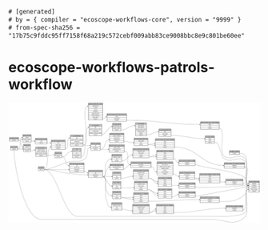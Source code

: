 ```
# [generated]
# by = { compiler = "ecoscope-workflows-core", version = "9999" }
# from-spec-sha256 = "17b75c9fddc95ff7158f68a219c572cebf009abb83ce9008bbc8e9c801be60ee"

```
# ecoscope-workflows-patrols-workflow

![](graph.png)
